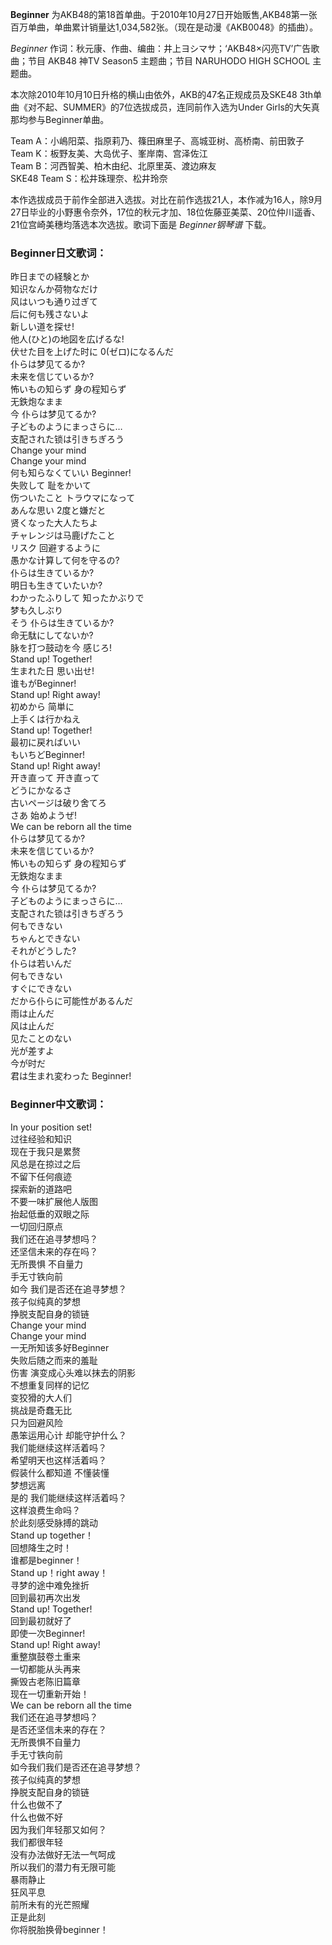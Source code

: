 

**Beginner**
为AKB48的第18首单曲。于2010年10月27日开始贩售,AKB48第一张百万单曲，单曲累计销量达1,034,582张。（现在是动漫《AKB0048》的插曲）。

_Beginner_ 作词：秋元康、作曲、编曲：井上ヨシマサ；‘AKB48×闪亮TV’广告歌曲；节目 AKB48 神TV Season5 主题曲；节目
NARUHODO HIGH SCHOOL 主题曲。

本次除2010年10月10日升格的横山由依外，AKB的47名正规成员及SKE48 3th单曲《对不起、SUMMER》的7位选拔成员，连同前作入选为Under
Girls的大矢真那均参与Beginner单曲。

Team A：小嶋阳菜、指原莉乃、篠田麻里子、高城亚树、高桥南、前田敦子  
Team K：板野友美、大岛优子、峯岸南、宫泽佐江  
Team B：河西智美、柏木由纪、北原里英、渡边麻友  
SKE48 Team S：松井珠理奈、松井玲奈

本作选拔成员于前作全部进入选拔。对比在前作选拔21人，本作减为16人，除9月27日毕业的小野惠令奈外，17位的秋元才加、18位佐藤亚美菜、20位仲川遥香、21位宫崎美穗均落选本次选拔。歌词下面是
_Beginner钢琴谱_ 下载。

### Beginner日文歌词：

昨日までの経験とか  
知识なんか荷物なだけ  
风はいつも通り过ぎて  
后に何も残さないよ  
新しい道を探せ!  
他人(ひと)の地図を広げるな!  
伏せた目を上げた时に 0(ゼロ)になるんだ  
仆らは梦见てるか?  
未来を信じているか?  
怖いもの知らず 身の程知らず  
无鉄炮なまま  
今 仆らは梦见てるか?  
子どものようにまっさらに…  
支配された锁は引きちぎろう  
Change your mind  
Change your mind  
何も知らなくていい Beginner!  
失败して 耻をかいて  
伤ついたこと トラウマになって  
あんな思い 2度と嫌だと  
贤くなった大人たちよ  
チャレンジは马鹿げたこと  
リスク 回避するように  
愚かな计算して何を守るの?  
仆らは生きているか?  
明日も生きていたいか?  
わかったふりして 知ったかぶりで  
梦も久しぶり  
そう 仆らは生きているか?  
命无駄にしてないか?  
脉を打つ鼓动を今 感じろ!  
Stand up! Together!  
生まれた日 思い出せ!  
谁もがBeginner!  
Stand up! Right away!  
初めから 简単に  
上手くは行かねえ  
Stand up! Together!  
最初に戻ればいい  
もいちどBeginner!  
Stand up! Right away!  
开き直って 开き直って  
どうにかなるさ  
古いページは破り舍てろ  
さあ 始めようぜ!  
We can be reborn all the time  
仆らは梦见てるか?  
未来を信じているか?  
怖いもの知らず 身の程知らず  
无鉄炮なまま  
今 仆らは梦见てるか?  
子どものようにまっさらに…  
支配された锁は引きちぎろう  
何もできない  
ちゃんとできない  
それがどうした?  
仆らは若いんだ  
何もできない  
すぐにできない  
だから仆らに可能性があるんだ  
雨は止んだ  
风は止んだ  
见たことのない  
光が差すよ  
今が时だ  
君は生まれ変わった Beginner!

### Beginner中文歌词：

In your position set!  
过往经验和知识  
现在于我只是累赘  
风总是在掠过之后  
不留下任何痕迹  
探索新的道路吧  
不要一味扩展他人版图  
抬起低垂的双眼之际  
一切回归原点  
我们还在追寻梦想吗？  
还坚信未来的存在吗？  
无所畏惧 不自量力  
手无寸铁向前  
如今 我们是否还在追寻梦想？  
孩子似纯真的梦想  
挣脱支配自身的锁链  
Change your mind  
Change your mind  
一无所知该多好Beginner  
失败后随之而来的羞耻  
伤害 演变成心头难以抹去的阴影  
不想重复同样的记忆  
变狡猾的大人们  
挑战是奇蠢无比  
只为回避风险  
愚笨运用心计 却能守护什么？  
我们能继续这样活着吗？  
希望明天也这样活着吗？  
假装什么都知道 不懂装懂  
梦想远离  
是的 我们能继续这样活着吗？  
这样浪费生命吗？  
於此刻感受脉搏的跳动  
Stand up together！  
回想降生之时！  
谁都是beginner！  
Stand up！right away！  
寻梦的途中难免挫折  
回到最初再次出发  
Stand up! Together!  
回到最初就好了  
即使一次Beginner!  
Stand up! Right away!  
重整旗鼓卷土重来  
一切都能从头再来  
撕毁古老陈旧篇章  
现在一切重新开始！  
We can be reborn all the time  
我们还在追寻梦想吗？  
是否还坚信未来的存在？  
无所畏惧不自量力  
手无寸铁向前  
如今我们我们是否还在追寻梦想？  
孩子似纯真的梦想  
挣脱支配自身的锁链  
什么也做不了  
什么也做不好  
因为我们年轻那又如何？  
我们都很年轻  
没有办法做好无法一气呵成  
所以我们的潜力有无限可能  
暴雨静止  
狂风平息  
前所未有的光芒照耀  
正是此刻  
你将脱胎换骨beginner！

